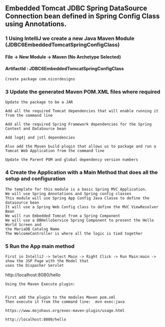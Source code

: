 ## Embedded Tomcat JDBC Spring DataSource Connection bean defined in Spring Config Class using Annotations.

### 1 Using IntelliJ we create a new Java Maven Module (JDBC6EmbeddedTomcatSpringConfigClass)

#### File -> New Module -> Maven (No Archetype Selected)

#### ArtifactId : JDBC6EmbeddedTomcatSpringConfigClass

    Create package com.nicordesigns

### 3 Update the generated Maven POM.XML files where required

    Update the package to be a JAR

    Add all the required Tomcat dependencies that will enable running it from the command line
    
    Add all the required Spring Framework dependencies for the Spring Context and DataSource bean

    Add log4j and jstl dependencies
    
    Also add the Maven build plugin that allows us to package and run a Tomcat Web Application from the command line
    
    Update the Parent POM and global dependency version numbers

### 4  Create the Application with a Main Method that does all the setup and configuration

    The template for this module is a basic Spring MVC Application.
    We will use Spring Annotations and Spring config classes
    This module will use Spring App Config Java Classe to define the datasource bean
    It will use a Spring Web Config class to define the MVC ViewResolver Bean
    We will run Embedded Tomcat from a Spring Component
    We will use a DBHelloService Spring Component to present the Hello World Screen and
    the MariaDB Catalog Name
    The WelcomeController is where all the logic is tied together

### 5 Run the App main method

    First in IntelliJ -> Select Main -> Right Click -> Run Main:main -> show the JSP Page with the Model that 
    uses the Dispacher Servlet

http://localhost:8080/hello

    Using the Maven Execute plugin: 

    
    First add the plugin to the modules Maven pom.xml
    Then execute it from the command line:  mvn exec:java

    https://www.mojohaus.org/exec-maven-plugin/usage.html

    http://localhost:8080/hello

    





